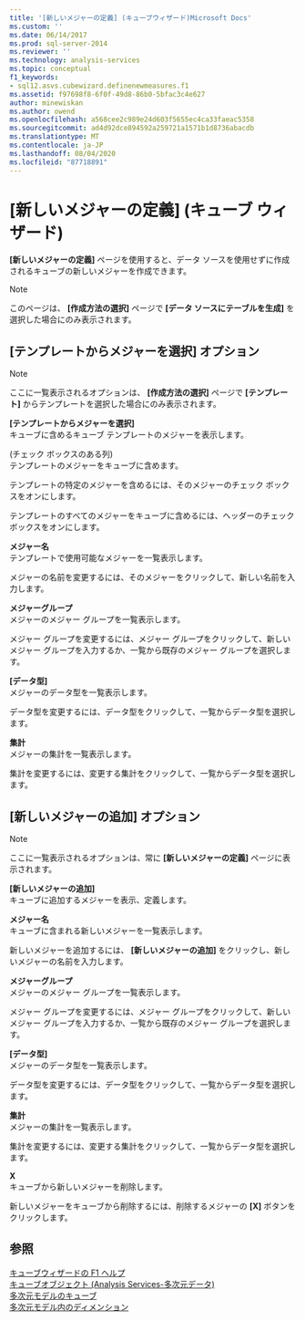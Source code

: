 ```yaml
---
title: '[新しいメジャーの定義] (キューブウィザード)Microsoft Docs'
ms.custom: ''
ms.date: 06/14/2017
ms.prod: sql-server-2014
ms.reviewer: ''
ms.technology: analysis-services
ms.topic: conceptual
f1_keywords:
- sql12.asvs.cubewizard.definenewmeasures.f1
ms.assetid: f97698f8-6f0f-49d8-86b0-5bfac3c4e627
author: minewiskan
ms.author: owend
ms.openlocfilehash: a568cee2c989e24d603f5655ec4ca33faeac5358
ms.sourcegitcommit: ad4d92dce894592a259721a1571b1d8736abacdb
ms.translationtype: MT
ms.contentlocale: ja-JP
ms.lasthandoff: 08/04/2020
ms.locfileid: "87718891"
---
```

# <a name="define-new-measures-cube-wizard"></a>[新しいメジャーの定義] (キューブ ウィザード)
  **[新しいメジャーの定義]** ページを使用すると、データ ソースを使用せずに作成されるキューブの新しいメジャーを作成できます。  
  
> [!NOTE]  
>  このページは、 **[作成方法の選択]** ページで **[データ ソースにテーブルを生成]** を選択した場合にのみ表示されます。  
  
## <a name="select-measures-from-template-options"></a>[テンプレートからメジャーを選択] オプション  
  
> [!NOTE]  
>  ここに一覧表示されるオプションは、 **[作成方法の選択]** ページで **[テンプレート]** からテンプレートを選択した場合にのみ表示されます。  
  
 **[テンプレートからメジャーを選択]**  
 キューブに含めるキューブ テンプレートのメジャーを表示します。  
  
 (チェック ボックスのある列)  
 テンプレートのメジャーをキューブに含めます。  
  
 テンプレートの特定のメジャーを含めるには、そのメジャーのチェック ボックスをオンにします。  
  
 テンプレートのすべてのメジャーをキューブに含めるには、ヘッダーのチェック ボックスをオンにします。  
  
 **メジャー名**  
 テンプレートで使用可能なメジャーを一覧表示します。  
  
 メジャーの名前を変更するには、そのメジャーをクリックして、新しい名前を入力します。  
  
 **メジャーグループ**  
 メジャーのメジャー グループを一覧表示します。  
  
 メジャー グループを変更するには、メジャー グループをクリックして、新しいメジャー グループを入力するか、一覧から既存のメジャー グループを選択します。  
  
 **[データ型]**  
 メジャーのデータ型を一覧表示します。  
  
 データ型を変更するには、データ型をクリックして、一覧からデータ型を選択します。  
  
 **集計**  
 メジャーの集計を一覧表示します。  
  
 集計を変更するには、変更する集計をクリックして、一覧からデータ型を選択します。  
  
## <a name="add-new-measures-options"></a>[新しいメジャーの追加] オプション  
  
> [!NOTE]  
>  ここに一覧表示されるオプションは、常に **[新しいメジャーの定義]** ページに表示されます。  
  
 **[新しいメジャーの追加]**  
 キューブに追加するメジャーを表示、定義します。  
  
 **メジャー名**  
 キューブに含まれる新しいメジャーを一覧表示します。  
  
 新しいメジャーを追加するには、 **[新しいメジャーの追加]** をクリックし、新しいメジャーの名前を入力します。  
  
 **メジャーグループ**  
 メジャーのメジャー グループを一覧表示します。  
  
 メジャー グループを変更するには、メジャー グループをクリックして、新しいメジャー グループを入力するか、一覧から既存のメジャー グループを選択します。  
  
 **[データ型]**  
 メジャーのデータ型を一覧表示します。  
  
 データ型を変更するには、データ型をクリックして、一覧からデータ型を選択します。  
  
 **集計**  
 メジャーの集計を一覧表示します。  
  
 集計を変更するには、変更する集計をクリックして、一覧からデータ型を選択します。  
  
 **X**  
 キューブから新しいメジャーを削除します。  
  
 新しいメジャーをキューブから削除するには、削除するメジャーの **[X]** ボタンをクリックします。  
  
## <a name="see-also"></a>参照  
 [キューブウィザードの F1 ヘルプ](cube-wizard-f1-help.md)   
 [キューブオブジェクト &#40;Analysis Services-多次元データ&#41;](multidimensional-models-olap-logical-cube-objects/cube-objects-analysis-services-multidimensional-data.md)   
 [多次元モデルのキューブ](multidimensional-models/cubes-in-multidimensional-models.md)   
 [多次元モデル内のディメンション](multidimensional-models/dimensions-in-multidimensional-models.md)  
  
  

